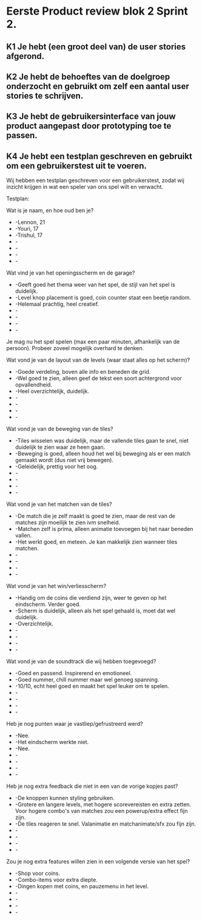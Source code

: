 # Eerste Product review blok 2 Sprint 2.

## K1 Je hebt (een groot deel van) de user stories afgerond.

## K2 Je hebt de behoeftes van de doelgroep onderzocht en gebruikt om zelf een aantal user stories te schrijven.

## K3 Je hebt de gebruikersinterface van jouw product aangepast door prototyping toe te passen.

## K4 Je hebt een testplan geschreven en gebruikt om een gebruikerstest uit te voeren. 
Wij hebben een testplan geschreven voor een gebruikerstest, zodat wij inzicht krijgen in wat een speler van ons spel wilt en verwacht. 

Testplan:

Wat is je naam, en hoe oud ben je?
<ul>
    <li>-Lennon, 21</li>
    <li>-Youri, 17</li>
    <li>-Trishul, 17</li>
    <li>-</li>
    <li>-</li>
    <li>-</li>
    <li>-</li>
</ul>

Wat vind je van het openingsscherm en de garage?
<ul>
    <li>-Geeft goed het thema weer van het spel, de stijl van het spel is duidelijk.</li>
    <li>-Level knop placement is goed, coin counter staat een beetje random.</li>
    <li>-Helemaal prachtig, heel creatief.</li>
    <li>-</li>
    <li>-</li>
    <li>-</li>
    <li>-</li>
</ul>

Je mag nu het spel spelen (max een paar minuten, afhankelijk van de persoon). Probeer zoveel mogelijk overhard te denken.

Wat vond je van de layout van de levels (waar staat alles op het scherm)?
<ul>
    <li>-Goede verdeling, boven alle info en beneden de grid.</li>
    <li>-Wel goed te zien, alleen geef de tekst een soort achtergrond voor opvallendheid.</li>
    <li>-Heel overzichtelijk, duidelijk.</li>
    <li>-</li>
    <li>-</li>
    <li>-</li>
    <li>-</li>
</ul>

Wat vond je van de beweging van de tiles?
<ul>
    <li>-Tiles wisselen was duidelijk, maar de vallende tiles gaan te snel, niet duidelijk te zien waar ze heen gaan.</li>
    <li>-Beweging is goed, alleen houd het wel bij beweging als er een match gemaakt wordt (dus niet vrij bewegen).</li>
    <li>-Geleidelijk, prettig voor het oog.</li>
    <li>-</li>
    <li>-</li>
    <li>-</li>
    <li>-</li>
</ul>

Wat vond je van het matchen van de tiles?
<ul>
    <li>-De match die je zelf maakt is goed te zien, maar de rest van de matches zijn moeilijk te zien ivm snelheid.</li>
    <li>-Matchen zelf is prima, alleen animatie toevoegen bij het naar beneden vallen.</li>
    <li>-Het werkt goed, en meteen. Je kan makkelijk zien wanneer tiles matchen.</li>
    <li>-</li>
    <li>-</li>
    <li>-</li>
    <li>-</li>
</ul>

Wat vond je van het win/verliesscherm?
<ul>
    <li>-Handig om de coins die verdiend zijn, weer te geven op het eindscherm. Verder goed.</li>
    <li>-Scherm is duidelijk, alleen als het spel gehaald is, moet dat wel duidelijk.</li>
    <li>-Overzichtelijk.</li>
    <li>-</li>
    <li>-</li>
    <li>-</li>
    <li>-</li>
</ul>

Wat vond je van de soundtrack die wij hebben toegevoegd?
<ul>
    <li>-Goed en passend. Inspirerend en emotioneel.</li>
    <li>-Goed nummer, chill nummer maar wel genoeg spanning.</li>
    <li>-10/10, echt heel goed en maakt het spel leuker om te spelen.</li>
    <li>-</li>
    <li>-</li>
    <li>-</li>
    <li>-</li>
</ul>

Heb je nog punten waar je vastliep/gefrustreerd werd?
<ul>
    <li>-Nee.</li>
    <li>-Het eindscherm werkte niet.</li>
    <li>-Nee.</li>
    <li>-</li>
    <li>-</li>
    <li>-</li>
    <li>-</li>
</ul>

Heb je nog extra feedback die niet in een van de vorige kopjes past?
<ul>
    <li>-De knoppen kunnen styling gebruiken.</li>
    <li>-Grotere en langere levels, met hogere scorevereisten en extra zetten. Voor hogere combo's van matches zou een powerup/extra effect fijn zijn.</li>
    <li>-De tiles reageren te snel. Valanimatie en matchanimate/sfx zou fijn zijn.</li>
    <li>-</li>
    <li>-</li>
    <li>-</li>
    <li>-</li>
</ul>

Zou je nog extra features willen zien in een volgende versie van het spel?
<ul>
    <li>-Shop voor coins.</li>
    <li>-Combo-items voor extra diepte.</li>
    <li>-Dingen kopen met coins, en pauzemenu in het level.</li>
    <li>-</li>
    <li>-</li>
    <li>-</li>
    <li>-</li>
</ul>